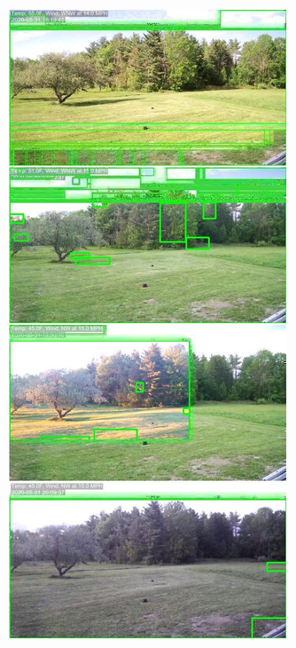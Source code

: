 ![20200531-161943-164948](in/20200531/20200531-161943-164948_0_.jpg)
![20200531-164953-171958](in/20200531/20200531-164953-171958_0_.jpg)
![20200531-172003-175008](in/20200531/20200531-172003-175008_0_.jpg)
![20200531-200807-203812](in/20200531/20200531-200807-203812_0_.jpg)

